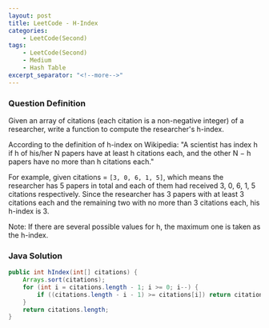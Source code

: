 ```yaml
---
layout: post
title: LeetCode - H-Index
categories:
    - LeetCode(Second)
tags:
    - LeetCode(Second)
    - Medium
    - Hash Table
excerpt_separator: "<!--more-->"
---
```


### Question Definition
Given an array of citations (each citation is a non-negative integer) of a researcher, write a function to compute the researcher's h-index.

According to the definition of h-index on Wikipedia: "A scientist has index h if h of his/her N papers have at least h citations each, and the other N − h papers have no more than h citations each."
<!--more-->

For example, given citations = `[3, 0, 6, 1, 5]`, which means the researcher has 5 papers in total and each of them had received 3, 0, 6, 1, 5 citations respectively. Since the researcher has 3 papers with at least 3 citations each and the remaining two with no more than 3 citations each, his h-index is 3.

Note: If there are several possible values for h, the maximum one is taken as the h-index.
### Java Solution
```java
public int hIndex(int[] citations) {
    Arrays.sort(citations);
    for (int i = citations.length - 1; i >= 0; i--) {
        if ((citations.length - i - 1) >= citations[i]) return citations.length - i - 1;
    }
    return citations.length;
}
```